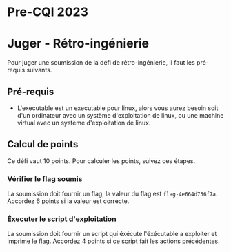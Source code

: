# Pre-CQI 2023

# Juger - Rétro-ingénierie

Pour juger une soumission de la défi de rétro-ingénierie, il faut les pré-requis suivants.

## Pré-requis

* L'executable est un executable pour linux, alors vous aurez besoin soit d'un ordinateur avec un système d'exploitation de linux, ou une machine virtual avec un système d'exploitation de linux.

## Calcul de points

Ce défi vaut 10 points. Pour calculer les points, suivez ces étapes.

### Vérifier le flag soumis

La soumission doit fournir un flag, la valeur du flag est `flag-4e664d756f7a`. Accordez 6 points si la valeur est correcte.

### Éxecuter le script d'exploitation
La soumission doit fournir un script qui éxécute l'éxécutable a exploiter et imprime le flag. Accordez 4 points si ce script fait les actions précédentes.
